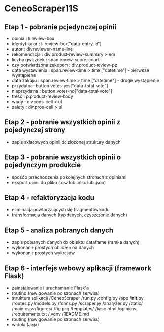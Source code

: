 # CeneoScraper11S

## Etap 1 - pobranie pojedynczej opinii 
- opinia : li.review-box
- identyfikator : li.review-box["data-entry-id"]
- autor : div.reviewer-name-line
- rekomendacja : div.product-review-summary > em
- liczba gwiazdek : span.review-score-count
- czy potwierdzona zakupem : div.product-review-pz
- data wystawienia : span.review-time > time ["datetime"] - pierwsze wystąpienie
- data zakupu : span.review-time > time ["datetime"] - drugie wystąpienie
- przydatna : button.votes-yes["data-total-vote"]
- nieprzydatna : button.votes-no["data-total-vote"]
- treść : p.product-review-body
- wady : div.cons-cell > ul
- zalety : div.pros-cell > ul

## Etap 2 - pobranie wszystkich opinii z pojedynczej strony
- zapis składowych opinii do złożonej struktury danych

## Etap 3 - pobranie wszystkich opinii o pojedynczym produkcie
- sposób przechodzenia po kolejnych stronach z opiniami
- eksport opinii do pliku (.csv lub .xlsx lub .json)

## Etap 4 - refaktoryzacja kodu 
- eliminacja powtarzających się fragmentów kodu
- transformacja danych (typ danych, czyszczenie danych)

## Etap 5 - analiza pobranych danych
- zapis pobranych danych do obiektu dataframe (ramka danych)
- wykonanie prostych obliczeń na danych
- wykonanie prostych wykresów

## Etap 6 - interfejs webowy aplikacji (framework Flask)
- zainstalowanie i uruchamianie Flask'a
- routing (nawigowanie po stronach serwisu)
- struktura aplikacji
    /CeneoScraper
        /run.py
        /config.py
        /app
            /__init__.py
            /routes.py
            /models.py
            /forms.py
            /scraper.py
            /analyzer.py
            /static/
                /main.csss
                /figures/
                    /fig.png
            /templates/
                /base.html
            /opinions
            /requirements.txt
            /.venv
            /README.md
- routing (nawigowanie po stronach serwisu)
- widoki (Jinja)
